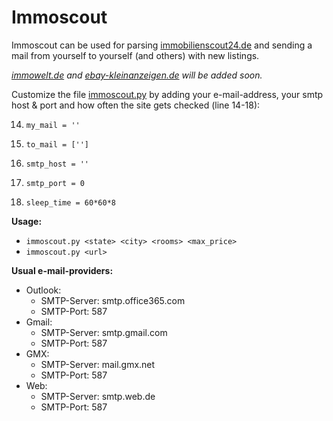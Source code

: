 # Immoscout
 
Immoscout can be used for parsing [immobilienscout24.de](https://immobilienscout24.de) and sending a mail from yourself to yourself (and others) with new listings.

*[immowelt.de](https://immowelt.de) and [ebay-kleinanzeigen.de](https://ebay-kleinanzeigen.de) will be added soon.*

Customize the file [immoscout.py](https://github.com/Jonass-K/immoscout/blob/master/immoscout.py) by adding your e-mail-address, your smtp host & port and how often the site gets checked (line 14-18): 

14. `my_mail = ''`

15. `to_mail = ['']`

16. `smtp_host = ''`

17. `smtp_port = 0`

18. `sleep_time = 60*60*8`

**Usage:**
* `immoscout.py <state> <city> <rooms> <max_price>`
* `immoscout.py <url>`

**Usual e-mail-providers:**
* Outlook: 
    * SMTP-Server: smtp.office365.com
    * SMTP-Port: 587
* Gmail:
    * SMTP-Server: smtp.gmail.com
    * SMTP-Port: 587
* GMX:
    * SMTP-Server: mail.gmx.net
    * SMTP-Port: 587
* Web:
    * SMTP-Server: smtp.web.de
    * SMTP-Port: 587
